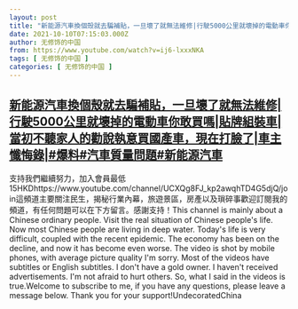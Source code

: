 ```yaml
---
layout: post
title: "新能源汽車換個殼就去騙補貼，一旦壞了就無法維修|行駛5000公里就壞掉的電動車你敢買嗎|貼牌組裝車|當初不聽家人的勸說執意買國產車，現在打臉了|車主懺悔錄|#爆料#汽車質量問題#新能源汽車"
date: 2021-10-10T07:15:03.000Z
author: 无修饰的中国
from: https://www.youtube.com/watch?v=ij6-lxxxNKA
tags: [ 无修饰的中国 ]
categories: [ 无修饰的中国 ]
---
```

<!--1633850103000-->
[新能源汽車換個殼就去騙補貼，一旦壞了就無法維修|行駛5000公里就壞掉的電動車你敢買嗎|貼牌組裝車|當初不聽家人的勸說執意買國產車，現在打臉了|車主懺悔錄|#爆料#汽車質量問題#新能源汽車](https://www.youtube.com/watch?v=ij6-lxxxNKA)
------

<div>
支持我們繼續努力，加入會員最低15HKDhttps://www.youtube.com/channel/UCXQg8FJ_kp2awqhTD4G5djQ/join這頻道主要關注民生，揭秘行業內幕，旅遊景區，房產以及瑣碎事歡迎訂閱我的頻道，有任何問題可以在下方留言。感謝支持！This channel is mainly about a Chinese ordinary people. Visit the real situation of Chinese people's life. Now most Chinese people are living in deep water. Today's life is very difficult, coupled with the recent epidemic. The economy has been on the decline, and now it has become even worse. The video is shot by mobile phones, with average picture quality I'm sorry. Most of the videos have subtitles or English subtitles. I don't have a gold owner. I haven't received advertisements. I'm not afraid to hurt others. So, what I said in the videos is true.Welcome to subscribe to me, if you have any questions, please leave a message below. Thank you for your support!UndecoratedChina
</div>

